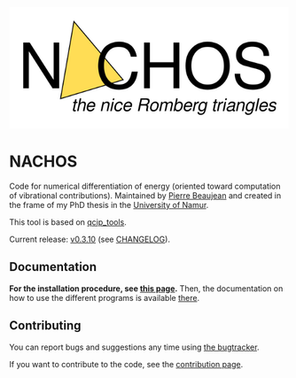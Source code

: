 ![NACHOS](./docs/images/nachos_logo.svg)

# NACHOS

Code for numerical differentiation of energy (oriented toward computation of vibrational contributions).
Maintained by [Pierre Beaujean](https://pierrebeaujean.net) and created in the frame of my PhD thesis in the [University of Namur](https://www.unamur.be).

This tool is based on [qcip_tools](https://github.com/pierre-24/qcip_tools/).


Current release: [v0.3.10](https://github.com/pierre-24/nachos/releases/tag/v0.3.10) (see [CHANGELOG](./CHANGELOG.md)).

## Documentation

**For the installation procedure, see [this page](https://pierre-24.github.io/nachos/install.html).**
Then, the documentation on how to use the different programs is available [there](https://pierre-24.github.io/nachos/use.html).


## Contributing

You can report bugs and suggestions any time using [the bugtracker](https://github.com/pierre-24/nachos/issues).

If you want to contribute to the code, see the [contribution page](https://pierre-24.github.io/nachos/contributing.html).
